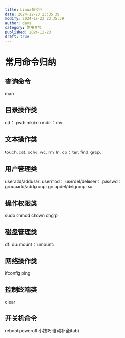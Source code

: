 ```yaml
---
title: Linux命令行
date: 2024-12-23 23:35:39
modify: 2024-12-23 23:35:39
author: days
category: 常用命令
published: 2024-12-23
draft: true
---
```


# 常用命令归纳
## 查询命令
man
## 目录操作类
cd：
pwd:
mkdir:
rmdir：
mv:
## 文本操作类
touch:
cat:
echo:
wc:
rm:
ln:
cp：
tar:
find:
grep:
## 用户管理类
useradd/adduser:
usermod：
userdel/deluser：
passwd：
groupadd/addgroup:
groupdel/delgroup:
su:
## 操作权限类
sudo
chmod
chown
chgrp
## 磁盘管理类
df:
du:
mount：
umount:
## 网络操作类
ifconfig
ping
## 控制终端类
clear
## 开关机命令
reboot
poweroff
小技巧:自动补全(tab)

